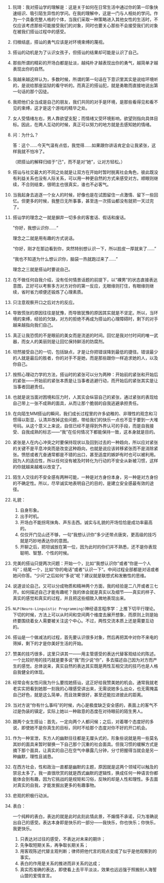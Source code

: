 1. 阮琦：我对搭讪学的理解是：这是关于如何在日常生活中通过你的第一印象快速结识、吸引陌生异性的学问。在我的理解中，这是一门与人相处的学问。作为一个具备完整人格的个体，当我们采取一种策略进入其他女性的生活时，不仅应该考虑那些可能接受我们的对象，同时也要关心那些不会接受我们的对象在被我们搭讪过程中的感受。

2. 归根结底，搭讪的勇气应该是对环境束缚的蔑视。

3. 搭讪的动机是为了认识女孩子，但搭讪的结果却可能是认识了自己。

4. 那些所谓的精彩的开场白都是扯淡，越纯朴才越表现出你的勇气，越简单才越表现出你的自然。

5. 我越来越这样认为，多数时候，所谓的第一句话在下意识里其实是说给环境听的，是说给那座监狱的看守听的。而真正的搭讪犯，就是勇敢而直接地说出第一句话的那个囚徒。

6. 我把他们全当成是自己的朋友，我们共同的对手是环境，是那些看得见和看不见的束缚，这才是这个游戏的精华之处。

7. 女人受情绪左右，男人靠欲望支配；而情绪又受环境影响，欲望则指向具体目标。因此，在两人互动的时候，真正可以努力的地方就是去感知她的情绪。

8. 问：为什么？

   答：这个……今天气温有点低，我觉得……如果跟你讲话肯定会让我紧张，这样我就不怕冷了。

   （把搭讪的解释归结于“己”，而不是对“她”，让对方轻松。）

9. 搭讪与社交最大的不同之处就是让双方在开始时暂时脱离社会角色，彼此既没有利益关系也没有人际关系，可以用一种更自然的方式来感受对方。顺眼则继续，不合则结束，很明主也很真实，谁也不必客气。

10. 当我起身去追逐一个女人的时候，好像也是在试图留住一点激情、留下一些回忆。但更多的时候，我整日无所事事，甚至连一次搭讪都没有就把一天过完了。

11. 搭讪学的理念之一就是摒弃一切多余的客套话、假话和废话。

    ”你好，我想认识你……“

    理念之二就是用有趣的方式说话。

    “你好，刚才在那边看到你，突然特别想认识一下，所以脸皮一厚就来了……”

    “我也不知道为什么想认识你，脑袋一热就跑过来了……”

    理念之三就是搭讪时要说自己。

12. 在不做任何自我介绍，没有任何情景话题的前提下，以“裸男”的状态直接表达意图，正好可以考察多方对方对你的第一反应，无眼缘则打住，有眼缘则继续，省时省力顺便还锻炼了心理素质。

13. 只注意观察开口之后对方的反应。

14. 导致慌张的原因往往是犹豫，而导致犹豫的原因其实就是不坚定。所以，当环境的束缚，经验的欠缺，对方的拒绝不再成为搭讪的心理障碍时，剩下的对手越来越指向我们自己。

15. 真正让我恐慌的不是眼前的美女而是流逝的时间。回忆是我对付时间的唯一武器，而女人的美丽则是让回忆保持鲜活的防腐剂。

16. 坦然接受自己的一切，包括缺点，才是让你把错误降到最低的捷径。错误最少的人就是最后的胜者，你的对手不是她，而是那些跟你一样追求她的人，以及你自己。

17. 按照心理动力学的方法，搭讪时的紧张可以分为两种：开始前的紧张和开始后的紧张——开始前的紧张本质是让当事者逃避行动，而开始后的紧张其实是让当事者回避责任。

18. 也就是说当面对困境和压力时，人其实会纵容自己的紧张，通过紧张的表现给自己带上一张不成熟的面具，从而让那个脆弱的自我逃避承担责任。

19. 在向陌生MM搭讪的瞬间，我们成长过程里的许多幼稚的、非理性的观念和习惯得以彰显，认清并改掉这些问题，带给我们的快乐一点也不亚于要到一大堆号码。从这个意义上来说，自信已经不是得到外界认可的手段，而是自我接受、自我成熟的标志——“我”在任何情况下都能保持一致，这本身就是目的。

20. 紧张是人在内心冲突之时要保持现状以及回到过去的一种趋向，所以应对紧张的关键不是平息冲突而是改变这种趋向，也就是说应该转移紧张而不是消除紧张。愤怒或者亢奋通常都是不错的出口，甚至适度的嫉妒有时也可以被利用。因为人的适应性，所以任何没有被及时转化为行动的不安全从新被习惯，这样的你就越来越难以改变了。

21. 陌生人交往的不安全感有两种可能，一种是对方身份本身，另一种是对方身份的不确定性。所以，尽早诚实地表明自己的目的，是建立安全感最有效的途径。

22. 礼貌：

    1. 自身形象。
    2. 出手时机。
    3. 开场白不能拐弯抹角、声东击西。诚实与礼貌的开场恰恰是成功率最高的。
    4. 仅仅开门见山还不够，一句“我想认识你”多少还带点唐突，更高级的技巧就是巧妙地表达你的意图。
    5. 开聊之后，把坦诚放在第一位，因为此时的你们并不熟悉，还不是你表现聪明、智慧、个性的时候。

23. 完美的搭讪只提两次问题：开始一个，比如“我想认识你”或者“你是一个人吗”；结尾一个，比如“你的电话”或者“认识一下”。中间过程全部都是对话或者她问你答。“少问”之后如何“多说”呢？建议就是联想式和发散性的思维。

24. 说道谈论自己，又可以分成物质和精神两个方面，我的经验是二八开或者三七开。如何描述自己才能有趣呢？我的体会就是真实以及细节——真实的样子、真实的感觉和真实的过程，并且把这些细致入微地表现出来。

25. `NLP(Neuro-Linguistic Programming)`神经语言程序学：上推下切平行理论。下切的时候，方法上可以从时间和空间两个维度去展开想象，而原则上则是始终要围绕着女人需要被关注这个中心。不过，两性交流本质上还是需要互动的。

26. 搭讪是一个做减法的过程，首先要认识很多对象，然后再把其中对你不来电的筛掉，剩下的才是你美好生活的开始。

27. 赞美的技巧很多，这里只讲其一——用主管感受的表达代替客观结论的陈述。一个比较好用的技巧就是要多说“我”而少说“你”，多去描述自己因为对方而产生的感觉。总体说来，真实自然的表达其实既是两性互相交流的技巧也是人格自我健全的体现。

28. 经常会有女性问我为什么要找她搭讪，这正好给我赞美她的机会。通常我就老老实实把看到她那一刻我的心理感受讲出来，无需说她多么出众，也无需掩盖自己好色，就是这么简单，而且效果很好，甚至还能拉进彼此的距离。

29. 当对方说“你有什么事吗”的时候，内心是极度缺乏安全感的，表面上的客气不过是伪装的镇定，实际上她以一种敌意的态度在对待眼前的陌生男人。

30. 跟两个女生搭讪：首先，一定向两个人都问候；之后，对着哪个态度好的多说，即使她不是你真生的目标，同时不给那个态度对你不好的开口机会。

31. 作为一种宣泄，东方人的幽默往往都是无厘头式的，形象些说就是用一些莫名其妙的面具来暂时替换一下自己那个沉重的社会面具。但我习惯的缓解方式是摘下那个面具，让真实的自己在空气中暴露几分钟，分寸把握得当就会是另一种幽默，理性且诚恳。

32. 在西方社会，性和政治一直都是幽默的主题，原因就是这两个领域可以触及的禁忌太多了。我一直很欣赏的就是西式幽默的逻辑性，换成任何一种语言你都能体会到有趣，因为它挑战的是规矩和习俗，反映的却是人性和理性。多去面对真实的自我，才能发掘出更多的有趣事物。

33. 悲观的积极行动派。

34. 表白：

    一个纯粹的表白，表达的就是此时此刻此情此景，不煽情不承诺，只为准确说出自己的感受。表达本身即是快乐的一部分——我快乐，你也快乐；你快乐，我更快乐。

    1. 只表达对过往的感受，不表达对未来的期许；
    2. 先争取短期关系，再争取长期关系；
    3. 用客观陈述代替主观判断；律师把他代言的观点变成了似乎是他观察到的事实。
    4. 表白的作用是关系的推进而非关系的达成；
    5. 真实而准确的表达，即使看上去平平淡淡，效果也远远强于照搬别人海誓山盟的爱情宣言。